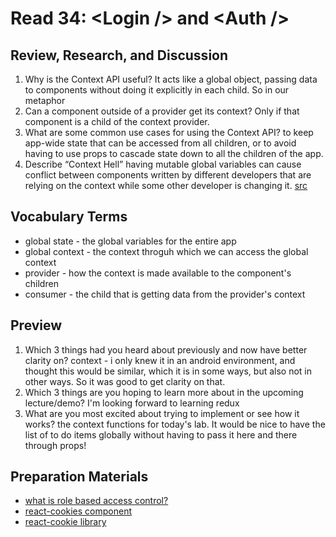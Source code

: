 # Read 34: \<Login /> and \<Auth />

## Review, Research, and Discussion

1. Why is the Context API useful? It acts like a global object, passing data to components without doing it explicitly in each child. So in our metaphor 
2. Can a component outside of a provider get its context? Only if that component is a child of the context provider.
3. What are some common use cases for using the Context API? to keep app-wide state that can be accessed from all children, or to avoid having to use props to cascade state down to all the children of the app.
4. Describe “Context Hell” having mutable global variables can cause conflict between components written by different developers that are relying on the context while some other developer is changing it. [src](https://codethrasher.com/post/2019-08-02-the-path-to-hell/)

## Vocabulary Terms

* global state - the global variables for the entire app
* global context - the context throguh which we can access the global context
* provider - how the context is made available to the component's children
* consumer - the child that is getting data from the provider's context

## Preview

1. Which 3 things had you heard about previously and now have better clarity on?
context - i only knew it in an android environment, and thought this would be similar, which it is in some ways, but also not in other ways. So it was good to get clarity on that.
2. Which 3 things are you hoping to learn more about in the upcoming lecture/demo?
I'm looking forward to learning redux
3. What are you most excited about trying to implement or see how it works?
the context functions for today's lab. It would be nice to have the list of to do items globally without having to pass it here and there through props!

## Preparation Materials

* [what is role based access control?](https://digitalguardian.com/blog/what-role-based-access-control-rbac-examples-benefits-and-more)
* [react-cookies component](https://www.npmjs.com/package/react-cookies)
* [react-cookie library](https://www.npmjs.com/package/react-cookie)